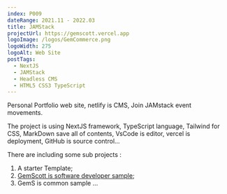 ```yaml
---
index: P009
dateRange: 2021.11 - 2022.03
title: JAMStack
projectUrl: https://gemscott.vercel.app
logoImage: /logos/GemCommerce.png
logoWidth: 275
logoAlt: Web Site
postTags:
  - NextJS
  - JAMStack
  - Headless CMS
  - HTML5 CSS3 TypeScript
---
```


Personal Portfolio web site, netlify is CMS, Join JAMstack event movements.

The project is using NextJS framework, TypeScript language, Tailwind for CSS, MarkDown save all of contents,
VsCode is editor, vercel is deployment, GitHub is source control...

There are including some sub projects :

1. A starter Template;
2. [GemScott is software developer sample](https://gemscott.vercel.app);
3. GemS is common sample ...
